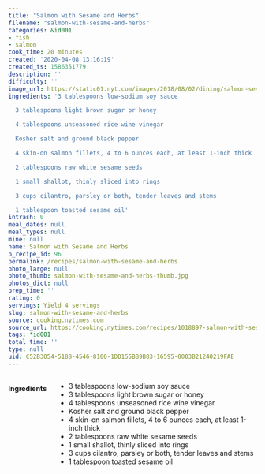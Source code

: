 ```yaml
---
title: "Salmon with Sesame and Herbs"
filename: "salmon-with-sesame-and-herbs"
categories: &id001
- fish
- salmon
cook_time: 20 minutes
created: '2020-04-08 13:16:19'
created_ts: 1586351779
description: ''
difficulty: ''
image_url: https://static01.nyt.com/images/2018/08/02/dining/salmon-sesame-herbs/salmon-sesame-herbs-articleLarge.jpg
ingredients: '3 tablespoons low-sodium soy sauce

  3 tablespoons light brown sugar or honey

  4 tablespoons unseasoned rice wine vinegar

  Kosher salt and ground black pepper

  4 skin-on salmon fillets, 4 to 6 ounces each, at least 1-inch thick

  2 tablespoons raw white sesame seeds

  1 small shallot, thinly sliced into rings

  3 cups cilantro, parsley or both, tender leaves and stems

  1 tablespoon toasted sesame oil'
intrash: 0
meal_dates: null
meal_types: null
mine: null
name: Salmon with Sesame and Herbs
p_recipe_id: 96
permalink: /recipes/salmon-with-sesame-and-herbs
photo_large: null
photo_thumb: salmon-with-sesame-and-herbs-thumb.jpg
photos_dict: null
prep_time: ''
rating: 0
servings: Yield 4 servings
slug: salmon-with-sesame-and-herbs
source: cooking.nytimes.com
source_url: https://cooking.nytimes.com/recipes/1018897-salmon-with-sesame-and-herbs?action=click&module=Global%20Search%20Recipe%20Card&pgType=search&rank=1
tags: *id001
total_time: ''
type: null
uid: C52B3054-5188-4546-8100-1DD155BB9B83-16595-0003B21240219FAE
---
```

<div class="large-8 medium-7 columns" id="writeup">	</div><!-- #writeup -->
</div><!-- #row-one -->
<div class="row" id="row-two">	<div class="medium-4 small-5 columns" id="ingredients"><h4>Ingredients</h4><div class="box box-ingredients content"><ul>
<li>3 tablespoons low-sodium soy sauce</li>
<li>3 tablespoons light brown sugar or honey</li>
<li>4 tablespoons unseasoned rice wine vinegar</li>
<li>Kosher salt and ground black pepper</li>
<li>4 skin-on salmon fillets, 4 to 6 ounces each, at least 1-inch thick</li>
<li>2 tablespoons raw white sesame seeds</li>
<li>1 small shallot, thinly sliced into rings</li>
<li>3 cups cilantro, parsley or both, tender leaves and stems</li>
<li>1 tablespoon toasted sesame oil</li>
</ul>
</div>	</div>	<div class="medium-6 small-7 columns" id="directions">	</div>